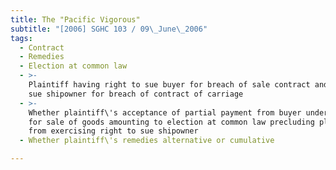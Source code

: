 ```yaml
---
title: The "Pacific Vigorous"
subtitle: "[2006] SGHC 103 / 09\_June\_2006"
tags:
  - Contract
  - Remedies
  - Election at common law
  - >-
    Plaintiff having right to sue buyer for breach of sale contract and right to
    sue shipowner for breach of contract of carriage
  - >-
    Whether plaintiff\'s acceptance of partial payment from buyer under contract
    for sale of goods amounting to election at common law precluding plaintiff
    from exercising right to sue shipowner
  - Whether plaintiff\'s remedies alternative or cumulative

---
```


